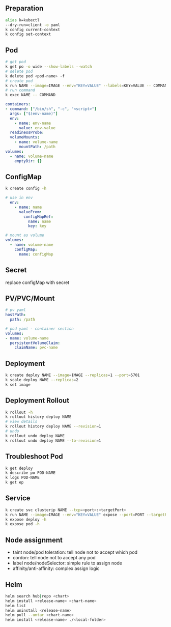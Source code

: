 ## Preparation
```sh
alias k=kubectl
--dry-run=client -o yaml
k config current-context
k config set-context
```

## Pod
```sh
# get pod
k get po -o wide --show-labels --watch
# delete pod
k delete pod <pod-name> -f
# create pod
k run NAME --image=IMAGE --env="KEY=VALUE" --labels=KEY=VALUE -- COMMAND ARGS
# run command
k exec NAME -- COMMAND
```

```yaml
containers:
- command: ["/bin/sh", "-c", "<script>"]
  args: ["$(env-name)"]
  env:
    - name: env-name
      value: env-value
  readinessProbe:
  volumeMounts:
    - name: volume-name
      mountPath: /path
volumes:
  - name: volume-name
    emptyDir: {}
```

## ConfigMap
```sh
k create config -h
```

```yaml
# use in env
  env:
    - name: name
      valueFrom:
        configMapRef:
          name: name
          key: key

# mount as volume
volumes:
  - name: volume-name
    configMap:
      name: configMap
```

## Secret
replace configMap with secret

## PV/PVC/Mount
```yaml
# pv yaml
hostPath:
  path: /path

# pod yaml - container section
volumes:
- name: volume-name
  persistentVolumeClaim:
    claimName: pvc-name
```

## Deployment
```sh
k create deploy NAME --image=IMAGE --replicas=1 --port=5701
k scale deploy NAME --replicas=2
k set image 
```

## Deployment Rollout
```sh
k rollout -h
k rollout history deploy NAME
# view details
k rollout history deploy NAME --revision=1
# undo
k rollout undo deploy NAME
k rollout undo deploy NAME --to-revision=1
```

## Troubleshoot Pod
```sh
k get deploy
k describe po POD-NAME
k logs POD-NAME
k get ep
```

## Service
```sh
k create svc clusterip NAME --tcp=<port>:<targetPort>
k run NAME --image=IMAGE --env="KEY=VALUE" expose --port=PORT --targetPort=80 --labels=KEY=VALUE -- COMMAND ARGS
k expose deploy -h
k expose pod -h
```
## Node assignment
- taint node/pod toleration: tell node not to accept which pod
- cordon: tell node not to accept any pod
- label node/nodeSelector: simple rule to assign node
- affinity/anti-affinity: complex assign logic


## Helm
```sh
helm search hub|repo <chart>
helm install <release-name> <chart-name>
helm list
helm uninstall <release-name>
helm pull --untar <chart-name>
helm install <release-name> ./<local-folder>
```